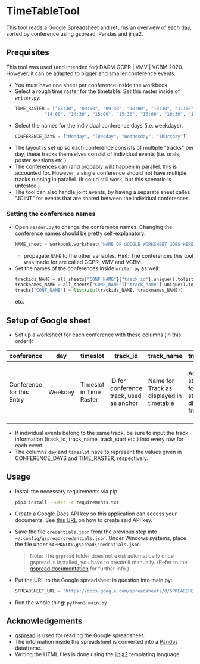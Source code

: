 # TimeTableTool

This tool reads a Google Spreadsheet and returns an overview of each day, 
sorted by conference using gspread, Pandas and jinja2.

## Prequisites
This tool was used (and intended for) DAGM GCPR | VMV | VCBM 2020. However, it can be adapted to bigger and smaller conference events.
- You must have one sheet per conference inside the workbook.
- Select a rough time raster for the timetable. Set this raster inside of `writer.py`:
    ```python
    TIME_RASTER = ["08:30", "09:00", "09:30", "10:00", "10:30", "11:00", "11:30", "12:00", "12:30", "13:00", "13:30",
               "14:00", "14:30", "15:00", "15:30", "16:00", "16:30", "17:00", "17:30", "18:00"]
    ```
 - Select the names for the individual conference days (i.e. weekdays).
    ```python
   CONFERENCE_DAYS = ["Monday", "Tuesday", "Wednesday", "Thursday"]
    ```
- The layout is set up so each conference consists of multiple "tracks" per day, these tracks themselves consist of individual events (i.e. orals, poster sessions etc.)
- The conferences can (and probably will) happen in parallel, this is accounted for. However, a single conference should not have multiple tracks running in parallel. (It could still work, but this scenario is untested.)
- The tool can also handle joint events, by having a separate sheet calles "JOINT" for events that are shared between the individual conferences.

### Setting the conference names
- Open `reader.py` to change the conference names. Changing the conference names should be pretty self-explanatory:
    ```python 
    NAME_sheet = workbook.worksheet("NAME OF GOOGLE WORKSHEET GOES HERE")
    ```
    - propagate `NAME` to the other variables. Hint: The conferences this tool was made for are called GCPR, VMV and VCBM. 
- Set the names of the conferences inside `writer.py` as well:
    ```python 
    trackids_NAME = all_sheets["CONF_NAME"]["track_id"].unique().tolist()
    tracknames_NAME = all_sheets["CONF_NAME"]["track_name"].unique().tolist()
    tracks["CONF_NAME"] = list(zip(trackids_NAME, tracknames_NAME))
    ```
    etc. 

## Setup of Google sheet
- Set up a worksheet for each conference with these columns (in this order!):

|conference|day|timeslot|track_id|track_name|track_start|track_end|track_chair|paper_start|paper_end|paper_id|paper_title|author_name|author_mail|oral_spotlight_poster|discord|youtube|paper|abstract|
|----------|---|--------|--------|----------|-----------|---------|-----------|-----------|---------|--------|-----------|-----------|-----------|---------------------|-------|-------|-----|--------|
|Conference for this Entry|Weekday|Timeslot in Time Raster|ID for conference track, used as anchor|Name for Track as displayed in timetable|Actual start time for track if start time differs from raster|Actual end time for track if end time differs from raster|Name of track chair or contact person per track|Start time of individual event of a track|End time of individual event of a track|ID of an individual event. For internal use.|Title of the entry|Author name(s) for the entry|Author mail address (for internal use)|Type of event. Can be: `oral`, `spotlight`, `poster`, `paper`, `fast-forward`, `social`|Link to discord Channel per track|Link to Youtube (Live/VOD) per Track|Link to PDF|Abstract (hidden per default)|

- If individual events belong to the same track, be sure to input the track information (track_id, track_name, track_start etc.) into every row for each event.
- The columns `day` and `timeslot` have to  represent the values given in CONFERENCE_DAYS and TIME_RASTER, respectively.

## Usage 
- Install the necessary requirements via pip:
    ```bash
    pip3 install --user -r requirements.txt
    ```

- Create a Google Docs API key so this application can access your documents. 
See [this URL](https://developers.google.com/sheets/api/quickstart/python) on how to create said API key.

- Save the file `credentials.json` from the previous step into `~/.config/gspread/credentials.json`. Under Windows systems, place the file under `%APPDATA%\gspread\credentials.json`.
    > Note: The `gspread` folder does not exist automatically once gspread is installed, you have to create it manually.
(Refer to the [gspread documentation](https://gspread.readthedocs.io/en/latest/) for further info.)

- Put the URL to the Google spreadsheet in question into main.py:
    ```python
    SPREADSHEET_URL = "https://docs.google.com/spreadsheets/d/SPREADSHEET_ID"
    ```
- Run the whole thing: `python3 main.py`

## Acknowledgements
- [gspread](https://github.com/burnash/gspread) is used for reading the Google spreadsheet.
- The information inside the spreadsheet is converted into a [Pandas](https://pandas.pydata.org/) dataframe.
- Writing the HTML files is done using the [jinja2](https://jinja.palletsprojects.com/en/2.11.x/) templating language.
